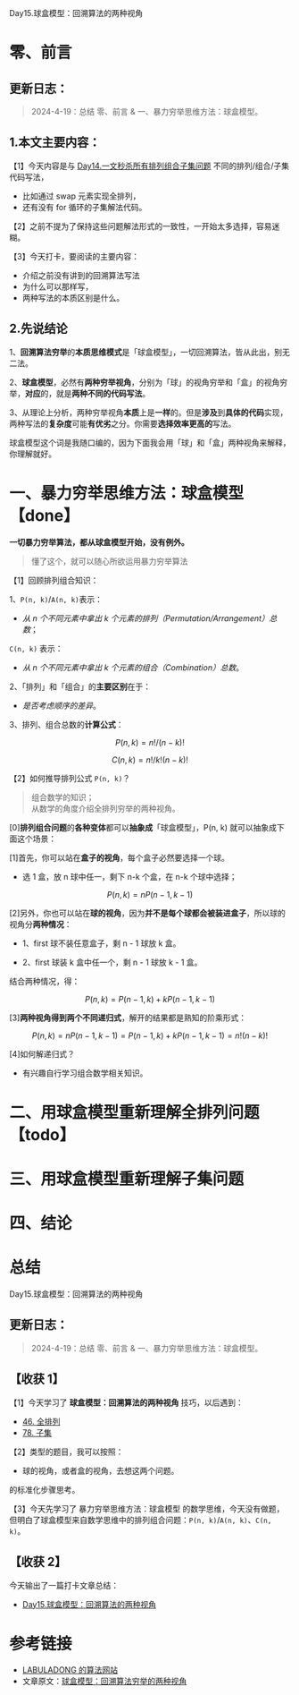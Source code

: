 Day15.球盒模型：回溯算法的两种视角

# 零、前言

## 更新日志：

> 2024-4-19：总结 零、前言 & 一、暴力穷举思维方法：球盒模型。

## 1.本文主要内容：

【1】今天内容是与 [Day14.一文秒杀所有排列组合子集问题](https://github.com/djsz3y/algorithm-labuladong/blob/master/Day14.一文秒杀所有排列组合子集问题.md) 不同的排列/组合/子集代码写法，

- 比如通过 swap 元素实现全排列，
- 还有没有 for 循环的子集解法代码。

【2】之前不提为了保持这些问题解法形式的一致性，一开始太多选择，容易迷糊。

【3】今天打卡，要阅读的主要内容：

- 介绍之前没有讲到的回溯算法写法
- 为什么可以那样写，
- 两种写法的本质区别是什么。

## 2.先说结论

1、**回溯算法穷举**的**本质思维模式**是「球盒模型」，一切回溯算法，皆从此出，别无二法。

2、**球盒模型**，必然有**两种穷举视角**，分别为「球」的视角穷举和「盒」的视角穷举，**对应**的，就是**两种不同的代码写法**。

3、从理论上分析，两种穷举视角**本质**上是**一样**的。但是**涉及**到**具体的代码**实现，两种写法的**复杂度**可能**有优劣**之分。你需要**选择效率更高的**写法。

球盒模型这个词是我随口编的，因为下面我会用「球」和「盒」两种视角来解释，你理解就好。

# 一、暴力穷举思维方法：球盒模型【done】

**一切暴力穷举算法，都从球盒模型开始，没有例外。**

> 懂了这个，就可以随心所欲运用暴力穷举算法

【1】回顾排列组合知识：

1、`P(n, k)`/`A(n, k)`表示：

- _从 n 个不同元素中拿出 k 个元素的排列（Permutation/Arrangement）总数_；

`C(n, k)` 表示：

- _从 n 个不同元素中拿出 k 个元素的组合（Combination）总数_。

2、「排列」和「组合」的**主要区别**在于：

- _是否考虑顺序的差异_。

3、排列、组合总数的**计算公式**：

```math
P(n, k) = n!/(n - k)!
```

```math
C(n, k) = n!/k!(n - k)!
```

【2】如何推导排列公式 `P(n, k)`？

> 组合数学的知识；  
> 从数学的角度介绍全排列穷举的两种视角。

[0]**排列组合问题**的**各种变体**都可以**抽象成**「球盒模型」，P(n, k) 就可以抽象成下面这个场景：

[1]首先，你可以站在**盒子的视角**，每个盒子必然要选择一个球。

- 选 1 盒，放 n 球中任一，剩下 n-k 个盒，在 n-k 个球中选择；

```math
P(n, k) = nP(n - 1, k - 1)
```

[2]另外，你也可以站在**球的视角**，因为**并不是每个球都会被装进盒子**，所以球的视角分**两种情况**：

- 1、first 球不装任意盒子，剩 n - 1 球放 k 盒。

- 2、first 球装 k 盒中任一个，剩 n - 1 球放 k - 1 盒。

结合两种情况，得：

```math
P(n, k) = P(n - 1, k) + kP(n - 1, k - 1)
```

[3]**两种视角得到两个不同递归式**，解开的结果都是熟知的阶乘形式：

```math
P(n, k)
= nP(n - 1, k - 1)
= P(n - 1, k) + kP(n - 1, k - 1)
= n!(n - k)!
```

[4]如何解递归式？

- 有兴趣自行学习组合数学相关知识。

# 二、用球盒模型重新理解全排列问题【todo】

# 三、用球盒模型重新理解子集问题

# 四、结论

# 总结

Day15.球盒模型：回溯算法的两种视角

## 更新日志：

> 2024-4-19：总结 零、前言 & 一、暴力穷举思维方法：球盒模型。

## 【收获 1】

【1】今天学习了 **球盒模型：回溯算法的两种视角** 技巧，以后遇到：

- [46. 全排列](https://leetcode.cn/problems/permutations/description/)
- [78. 子集](https://leetcode.cn/problems/subsets/description/)

【2】类型的题目，我可以按照：

- 球的视角，或者盒的视角，去想这两个问题。

的标准化步骤思考。

【3】今天先学习了 暴力穷举思维方法：球盒模型 的数学思维，今天没有做题，但明白了球盒模型来自数学思维中的排列组合问题：`P(n, k)`/`A(n, k)`、`C(n, k)`。

## 【收获 2】

今天输出了一篇打卡文章总结：

- [Day15.球盒模型：回溯算法的两种视角](https://github.com/djsz3y/algorithm-labuladong/blob/master/Day15.球盒模型：回溯算法的两种视角.md)

# 参考链接

- [LABULADONG 的算法网站](https://labuladong.online/algo/)
- 文章原文：[球盒模型：回溯算法穷举的两种视角](https://labuladong.online/algo/practice-in-action/two-views-of-backtrack-2/)
